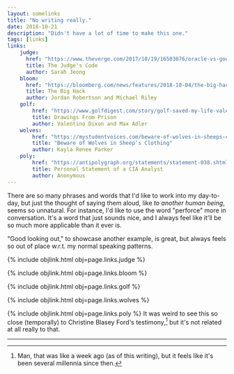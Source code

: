 ```yaml
---
layout: somelinks
title: "No writing really."
date: 2018-10-21
description: "Didn't have a lot of time to make this one."
tags: [links]
links:
    judge:
      href: "https://www.theverge.com/2017/10/19/16503076/oracle-vs-google-judge-william-alsup-interview-waymo-uber"
      title: The Judge's Code
      author: Sarah Jeong
    bloom:
      href: "https://bloomberg.com/news/features/2018-10-04/the-big-hack-how-china-used-a-tiny-chip-to-infiltrate-america-s-top-companies"
      title: The Big Hack
      author: Jordan Robertson and Michael Riley
    golf:
        href: "https://www.golfdigest.com/story/golf-saved-my-life-valentino-dixon"
        title: Drawings From Prison
        author: Valentino Dixon and Max Adler
    wolves:
        href: "https://mystudentvoices.com/beware-of-wolves-in-sheeps-clothing-the-tale-of-a-progressive-professor-who-forgot-to-hide-her-7efe21b1fc5d"
        title: "Beware of Wolves in Sheep's Clothing"
        author: Kayla Renee Parker
    poly:
        href: "https://antipolygraph.org/statements/statement-038.shtml"
        title: Personal Statement of a CIA Analyst
        author: Anonymous
---
```


There are so many phrases and words that I'd like to work into my day-to-day, but just the thought of saying them aloud, like _to another human being_, seems so unnatural.
For instance, I'd like to use the word "perforce" more in conversation.
It's a word that just sounds nice, and I always feel like it'll be so much more applicable than it ever is.

"Good looking out," to showcase another example, is great, but always feels so out of place w.r.t. my normal speaking patterns.

{% include objlink.html obj=page.links.judge %}
<p></p>

{% include objlink.html obj=page.links.bloom %}
<p></p>

{% include objlink.html obj=page.links.golf %}
<p></p>

{% include objlink.html obj=page.links.wolves %}
<p></p>

{% include objlink.html obj=page.links.poly %}
It was weird to see this so close (temporally) to Christine Blasey Ford's testimony,[^1] but it's not related at all really to that.


<hr class="footsep" />

[^1]: Man, that was like a week ago (as of this writing), but it feels like it's been several millennia since then.